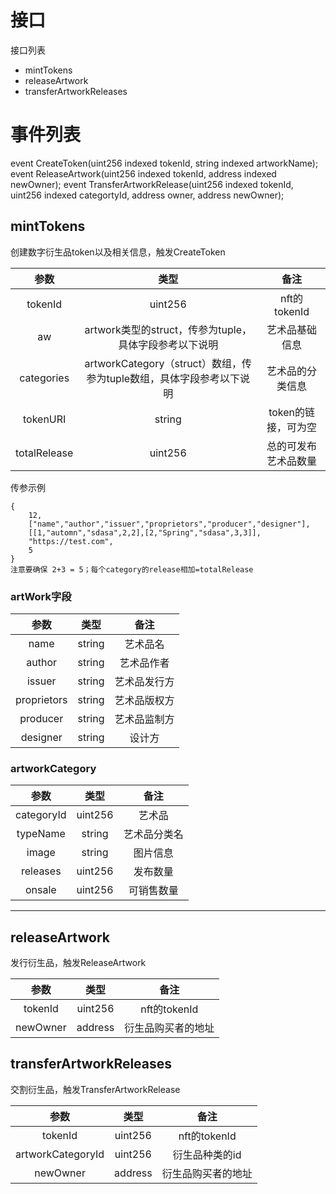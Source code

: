 # 接口
接口列表
* mintTokens
* releaseArtwork
* transferArtworkReleases

# 事件列表
event CreateToken(uint256 indexed tokenId, string indexed artworkName);
event ReleaseArtwork(uint256 indexed tokenId, address indexed newOwner);
event TransferArtworkRelease(uint256 indexed tokenId, uint256 indexed categortyId, address owner, address newOwner);


## mintTokens
创建数字衍生品token以及相关信息，触发CreateToken

|参数|类型|备注|
|:---:|:---:|:---:|
|tokenId|uint256|nft的tokenId|
|aw|artwork类型的struct，传参为tuple，具体字段参考以下说明|艺术品基础信息|
|categories|artworkCategory（struct）数组，传参为tuple数组，具体字段参考以下说明|艺术品的分类信息|
|tokenURI|string|token的链接，可为空|
|totalRelease|uint256|总的可发布艺术品数量|

传参示例
```
{
    12,
    ["name","author","issuer","proprietors","producer","designer"],
    [[1,"automn","sdasa",2,2],[2,"Spring","sdasa",3,3]],
    "https://test.com",
    5
}
注意要确保 2+3 = 5；每个category的release相加=totalRelease
```


### artWork字段
|参数|类型|备注|
|:---:|:---:|:---:|
|name|string|艺术品名|
|author|string|艺术品作者|
|issuer|string|艺术品发行方|
|proprietors|string|艺术品版权方|
|producer|string|艺术品监制方|
|designer|string|设计方|



### artworkCategory
|参数|类型|备注|
|:---:|:---:|:---:|
|categoryId|uint256|艺术品|
|typeName|string|艺术品分类名|
|image|string|图片信息|
|releases|uint256|发布数量|
|onsale|uint256|可销售数量|

---


## releaseArtwork
发行衍生品，触发ReleaseArtwork

|参数|类型|备注|
|:---:|:---:|:---:|
|tokenId|uint256|nft的tokenId|
|newOwner|address|衍生品购买者的地址|

## transferArtworkReleases    
交割衍生品，触发TransferArtworkRelease

|参数|类型|备注|
|:---:|:---:|:---:|
|tokenId|uint256|nft的tokenId|
|artworkCategoryId|uint256|衍生品种类的id|
|newOwner|address|衍生品购买者的地址|
